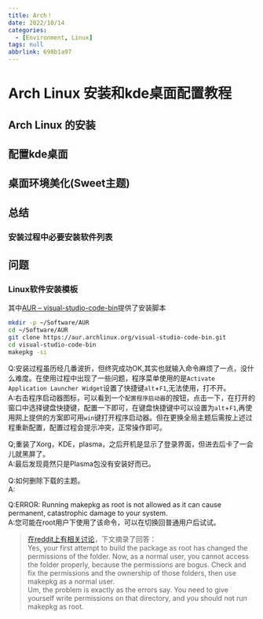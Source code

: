 ```yaml
---
title: Arch！
date: 2022/10/14
categories:
  - [Environment, Linux]
tags: null
abbrlink: 698b1a97
---
```



# Arch Linux 安装和kde桌面配置教程
## Arch Linux 的安装

## 配置kde桌面

## 桌面环境美化(Sweet主题)

## 总结
### 安装过程中必要安装软件列表

## 问题

### Linux软件安装模板
其中[AUR – visual-studio-code-bin](https://aur.archlinux.org/packages/visual-studio-code-bin/)提供了安装脚本
```bash
mkdir -p ~/Software/AUR
cd ~/Software/AUR
git clone https://aur.archlinux.org/visual-studio-code-bin.git
cd visual-studio-code-bin
makepkg -si
```

Q:安装过程虽历经几番波折，但终究成功OK,其实也就输入命令麻烦了一点，没什么难度。在使用过程中出现了一些问题，程序菜单使用的是`Activate Application Launcher Widget`设置了快捷键`alt`+`F1`,无法使用，打不开。  
A:右击程序启动器图标，可以看到一个`配置程序启动器`的按钮，点击一下，在打开的窗口中选择键盘快捷键，配置一下即可，在键盘快捷键中可以设置为`alt`+`F1`,再使用网上提供的方案即可用`win`键打开程序启动器。但在更换全局主题后需按上述过程重新配置，配置过程会提示冲突，正常操作即可。

Q;重装了Xorg，KDE，plasma，之后开机是显示了登录界面，但进去后卡了一会儿就黑屏了。  
A:最后发现竟然只是Plasma包没有安装好而已。

Q:如何删除下载的主题。  
A:

Q:ERROR: Running makepkg as root is not allowed as it can cause permanent, catastrophic damage to your system.  
A:您可能在root用户下使用了该命令，可以在切换回普通用户后试试。  
>[在reddit上有相关讨论](https://www.reddit.com/r/archlinux/comments/2wjpww/error_running_makepkg_as_root_is_not_allowed_as/)，下文摘录了回答：  
>Yes, your first attempt to build the package as root has changed the permissions of the folder. Now, as a normal user, you cannot access the folder properly, because the permissions are bogus. Check and fix the permissions and the ownership of those folders, then use makepkg as a normal user.  
>Um, the problem is exactly as the errors say. You need to give yourself write permissions on that directory, and you should not run makepkg as root. 